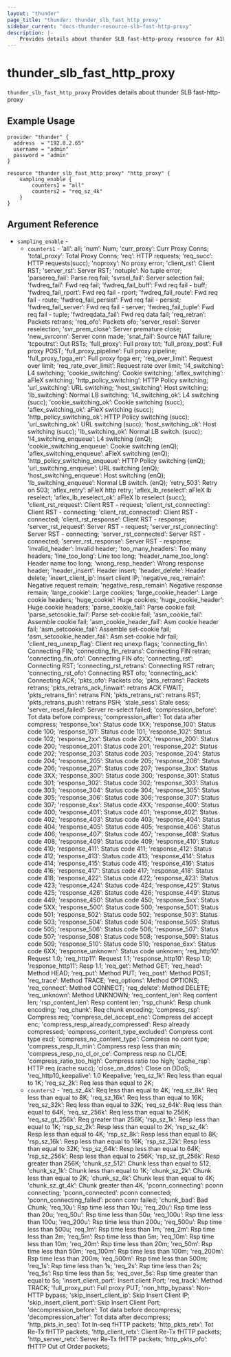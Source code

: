 ```yaml
---
layout: "thunder"
page_title: "thunder: thunder_slb_fast_http_proxy"
sidebar_current: "docs-thunder-resource-slb-fast-http-proxy"
description: |-
    Provides details about thunder SLB fast-http-proxy resource for A10
---
```


# thunder\_slb\_fast_http_proxy

`thunder_slb_fast_http_proxy` Provides details about thunder SLB fast-http-proxy
## Example Usage


```hcl
provider "thunder" {
  address  = "192.0.2.65"
  username = "admin"
  password = "admin"
}

resource "thunder_slb_fast_http_proxy" "http_proxy" {
	sampling_enable {
		counters1 = "all"
        counters2 = "req_sz_4k"
	}
}
```

## Argument Reference

* `sampling_enable` - 
	* `counters1` - 'all’: all; 'num’: Num; 'curr_proxy’: Curr Proxy Conns; 'total_proxy’: Total Proxy Conns; 'req’: HTTP requests; 'req_succ’: HTTP requests(succ); 'noproxy’: No proxy error; 'client_rst’: Client RST; 'server_rst’: Server RST; 'notuple’: No tuple error; 'parsereq_fail’: Parse req fail; 'svrsel_fail’: Server selection fail; 'fwdreq_fail’: Fwd req fail; 'fwdreq_fail_buff’: Fwd req fail - buff; 'fwdreq_fail_rport’: Fwd req fail - rport; 'fwdreq_fail_route’: Fwd req fail - route; 'fwdreq_fail_persist’: Fwd req fail - persist; 'fwdreq_fail_server’: Fwd req fail - server; 'fwdreq_fail_tuple’: Fwd req fail - tuple; 'fwdreqdata_fail’: Fwd req data fail; 'req_retran’: Packets retrans; 'req_ofo’: Packets ofo; 'server_resel’: Server reselection; 'svr_prem_close’: Server premature close; 'new_svrconn’: Server conn made; 'snat_fail’: Source NAT failure; 'tcpoutrst’: Out RSTs; 'full_proxy’: Full proxy tot; 'full_proxy_post’: Full proxy POST; 'full_proxy_pipeline’: Full proxy pipeline; 'full_proxy_fpga_err’: Full proxy fpga err; 'req_over_limit’: Request over limit; 'req_rate_over_limit’: Request rate over limit; 'l4_switching’: L4 switching; 'cookie_switching’: Cookie switching; 'aflex_switching’: aFleX switching; 'http_policy_switching’: HTTP Policy switching; 'url_switching’: URL switching; 'host_switching’: Host switching; 'lb_switching’: Normal LB switching; 'l4_switching_ok’: L4 switching (succ); 'cookie_switching_ok’: Cookie switching (succ); 'aflex_switching_ok’: aFleX switching (succ); 'http_policy_switching_ok’: HTTP Policy switching (succ); 'url_switching_ok’: URL switching (succ); 'host_switching_ok’: Host switching (succ); 'lb_switching_ok’: Normal LB switch. (succ); 'l4_switching_enqueue’: L4 switching (enQ); 'cookie_switching_enqueue’: Cookie switching (enQ); 'aflex_switching_enqueue’: aFleX switching (enQ); 'http_policy_switching_enqueue’: HTTP Policy switching (enQ); 'url_switching_enqueue’: URL switching (enQ); 'host_switching_enqueue’: Host switching (enQ); 'lb_switching_enqueue’: Normal LB switch. (enQ); 'retry_503’: Retry on 503; 'aflex_retry’: aFleX http retry; 'aflex_lb_reselect’: aFleX lb reselect; 'aflex_lb_reselect_ok’: aFleX lb reselect (succ); 'client_rst_request’: Client RST - request; 'client_rst_connecting’: Client RST - connecting; 'client_rst_connected’: Client RST - connected; 'client_rst_response’: Client RST - response; 'server_rst_request’: Server RST - request; 'server_rst_connecting’: Server RST - connecting; 'server_rst_connected’: Server RST - connected; 'server_rst_response’: Server RST - response; 'invalid_header’: Invalid header; 'too_many_headers’: Too many headers; 'line_too_long’: Line too long; 'header_name_too_long’: Header name too long; 'wrong_resp_header’: Wrong response header; 'header_insert’: Header insert; 'header_delete’: Header delete; 'insert_client_ip’: Insert client IP; 'negative_req_remain’: Negative request remain; 'negative_resp_remain’: Negative response remain; 'large_cookie’: Large cookies; 'large_cookie_header’: Large cookie headers; 'huge_cookie’: Huge cookies; 'huge_cookie_header’: Huge cookie headers; 'parse_cookie_fail’: Parse cookie fail; 'parse_setcookie_fail’: Parse set-cookie fail; 'asm_cookie_fail’: Assemble cookie fail; 'asm_cookie_header_fail’: Asm cookie header fail; 'asm_setcookie_fail’: Assemble set-cookie fail; 'asm_setcookie_header_fail’: Asm set-cookie hdr fail; 'client_req_unexp_flag’: Client req unexp flags; 'connecting_fin’: Connecting FIN; 'connecting_fin_retrans’: Connecting FIN retran; 'connecting_fin_ofo’: Connecting FIN ofo; 'connecting_rst’: Connecting RST; 'connecting_rst_retrans’: Connecting RST retran; 'connecting_rst_ofo’: Connecting RST ofo; 'connecting_ack’: Connecting ACK; 'pkts_ofo’: Packets ofo; 'pkts_retrans’: Packets retrans; 'pkts_retrans_ack_finwait’: retrans ACK FWAIT; 'pkts_retrans_fin’: retrans FIN; 'pkts_retrans_rst’: retrans RST; 'pkts_retrans_push’: retrans PSH; 'stale_sess’: Stale sess; 'server_resel_failed’: Server re-select failed; 'compression_before’: Tot data before compress; 'compression_after’: Tot data after compress; 'response_1xx’: Status code 1XX; 'response_100’: Status code 100; 'response_101’: Status code 101; 'response_102’: Status code 102; 'response_2xx’: Status code 2XX; 'response_200’: Status code 200; 'response_201’: Status code 201; 'response_202’: Status code 202; 'response_203’: Status code 203; 'response_204’: Status code 204; 'response_205’: Status code 205; 'response_206’: Status code 206; 'response_207’: Status code 207; 'response_3xx’: Status code 3XX; 'response_300’: Status code 300; 'response_301’: Status code 301; 'response_302’: Status code 302; 'response_303’: Status code 303; 'response_304’: Status code 304; 'response_305’: Status code 305; 'response_306’: Status code 306; 'response_307’: Status code 307; 'response_4xx’: Status code 4XX; 'response_400’: Status code 400; 'response_401’: Status code 401; 'response_402’: Status code 402; 'response_403’: Status code 403; 'response_404’: Status code 404; 'response_405’: Status code 405; 'response_406’: Status code 406; 'response_407’: Status code 407; 'response_408’: Status code 408; 'response_409’: Status code 409; 'response_410’: Status code 410; 'response_411’: Status code 411; 'response_412’: Status code 412; 'response_413’: Status code 413; 'response_414’: Status code 414; 'response_415’: Status code 415; 'response_416’: Status code 416; 'response_417’: Status code 417; 'response_418’: Status code 418; 'response_422’: Status code 422; 'response_423’: Status code 423; 'response_424’: Status code 424; 'response_425’: Status code 425; 'response_426’: Status code 426; 'response_449’: Status code 449; 'response_450’: Status code 450; 'response_5xx’: Status code 5XX; 'response_500’: Status code 500; 'response_501’: Status code 501; 'response_502’: Status code 502; 'response_503’: Status code 503; 'response_504’: Status code 504; 'response_505’: Status code 505; 'response_506’: Status code 506; 'response_507’: Status code 507; 'response_508’: Status code 508; 'response_509’: Status code 509; 'response_510’: Status code 510; 'response_6xx’: Status code 6XX; 'response_unknown’: Status code unknown; 'req_http10’: Request 1.0; 'req_http11’: Request 1.1; 'response_http10’: Resp 1.0; 'response_http11’: Resp 1.1; 'req_get’: Method GET; 'req_head’: Method HEAD; 'req_put’: Method PUT; 'req_post’: Method POST; 'req_trace’: Method TRACE; 'req_options’: Method OPTIONS; 'req_connect’: Method CONNECT; 'req_delete’: Method DELETE; 'req_unknown’: Method UNKNOWN; 'req_content_len’: Req content len; 'rsp_content_len’: Resp content len; 'rsp_chunk’: Resp chunk encoding; 'req_chunk’: Req chunk encoding; 'compress_rsp’: Compress req; 'compress_del_accept_enc’: Compress del accept enc; 'compress_resp_already_compressed’: Resp already compressed; 'compress_content_type_excluded’: Compress cont type excl; 'compress_no_content_type’: Compress no cont type; 'compress_resp_lt_min’: Compress resp less than min; 'compress_resp_no_cl_or_ce’: Compress resp no CL/CE; 'compress_ratio_too_high’: Compress ratio too high; 'cache_rsp’: HTTP req (cache succ); 'close_on_ddos’: Close on DDoS; 'req_http10_keepalive’: 1.0 Keepalive; 'req_sz_1k’: Req less than equal to 1K; 'req_sz_2k’: Req less than equal to 2K;
    * `counters2` - 'req_sz_4k’: Req less than equal to 4K; 'req_sz_8k’: Req less than equal to 8K; 'req_sz_16k’: Req less than equal to 16K; 'req_sz_32k’: Req less than equal to 32K; 'req_sz_64k’: Req less than equal to 64K; 'req_sz_256k’: Req less than equal to 256K; 'req_sz_gt_256k’: Req greater than 256K; 'rsp_sz_1k’: Resp less than equal to 1K; 'rsp_sz_2k’: Resp less than equal to 2K; 'rsp_sz_4k’: Resp less than equal to 4K; 'rsp_sz_8k’: Resp less than equal to 8K; 'rsp_sz_16k’: Resp less than equal to 16K; 'rsp_sz_32k’: Resp less than equal to 32K; 'rsp_sz_64k’: Resp less than equal to 64K; 'rsp_sz_256k’: Resp less than equal to 256K; 'rsp_sz_gt_256k’: Resp greater than 256K; 'chunk_sz_512’: Chunk less than equal to 512; 'chunk_sz_1k’: Chunk less than equal to 1K; 'chunk_sz_2k’: Chunk less than equal to 2K; 'chunk_sz_4k’: Chunk less than equal to 4K; 'chunk_sz_gt_4k’: Chunk greater than 4K; 'pconn_connecting’: pconn connecting; 'pconn_connected’: pconn connected; 'pconn_connecting_failed’: pconn conn failed; 'chunk_bad’: Bad Chunk; 'req_10u’: Rsp time less than 10u; 'req_20u’: Rsp time less than 20u; 'req_50u’: Rsp time less than 50u; 'req_100u’: Rsp time less than 100u; 'req_200u’: Rsp time less than 200u; 'req_500u’: Rsp time less than 500u; 'req_1m’: Rsp time less than 1m; 'req_2m’: Rsp time less than 2m; 'req_5m’: Rsp time less than 5m; 'req_10m’: Rsp time less than 10m; 'req_20m’: Rsp time less than 20m; 'req_50m’: Rsp time less than 50m; 'req_100m’: Rsp time less than 100m; 'req_200m’: Rsp time less than 200m; 'req_500m’: Rsp time less than 500m; 'req_1s’: Rsp time less than 1s; 'req_2s’: Rsp time less than 2s; 'req_5s’: Rsp time less than 5s; 'req_over_5s’: Rsp time greater than equal to 5s; 'insert_client_port’: Insert client Port; 'req_track’: Method TRACK; 'full_proxy_put’: Full proxy PUT; 'non_http_bypass’: Non-HTTP bypass; 'skip_insert_client_ip’: Skip Insert Client IP; 'skip_insert_client_port’: Skip Insert Client Port; 'decompression_before’: Tot data before decompress; 'decompression_after’: Tot data after decompress; 'http_pkts_in_seq’: Tot In-seq fHTTP packets; 'http_pkts_retx’: Tot Re-Tx fHTTP packets; 'http_client_retx’: Client Re-Tx fHTTP packets; 'http_server_retx’: Server Re-Tx fHTTP packets; 'http_pkts_ofo’: fHTTP Out of Order packets;

